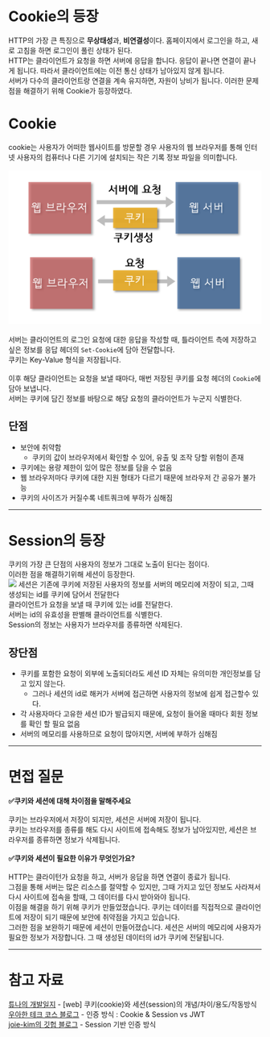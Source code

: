 # Cookie의 등장
HTTP의 가장 큰 특징으로 **무상태성**과, **비연결성**이다. 홈페이지에서 로그인을 하고, 새로 고침을 하면 로그인이 풀린 상태가 된다.<br>
HTTP는 클라이언트가 요청을 하면 서버에 응답을 합니다. 응답이 끝나면 연결이 끝나게 됩니다. 
따라서 클라이언트에는 이전 통신 상태가 남아있지 않게 됩니다.<BR>
서버가 다수의 클라이언트랑 연결을 계속 유지하면, 자원이 낭비가 됩니다.
이러한 문제점을 해결하기 위해 Cookie가 등장하였다.<br>


# Cookie
cookie는 사용자가 어떠한 웹사이트를 방문할 경우 사용자의 웹 브라우저를 통해 인터넷 사용자의 
컴퓨터나 다른 기기에 설치되는 작은 기록 정보 파일을 의미합니다.
<br>
<br>
<img src="./img/쿠키의_전달_방식.PNG">
<br>
<br>
서버는 클라이언트의 로그인 요청에 대한 응답을 작성할 때, 틀라이언트 측에 저장하고 싶은 정보를
응답 헤더의 `Set-Cookie`에 담아 전달합니다.<br>
쿠키는 Key-Value 형식을 저장됩니다.
<br>
<br>
이후 해당 클라이언트는 요청을 보낼 때마다, 매번 저장된 쿠키를 요청 헤더의 `Cookie`에 담아 보냅니다.<br>
서버는 쿠키에 담긴 정보를 바탕으로 해당 요청의 클라이언트가 누군지 식별한다.

## 단점
- 보안에 취약함
  - 쿠키의 값이 브라우저에서 확인할 수 있어, 유출 및 조작 당할 위험이 존재
- 쿠키에는 용량 제한이 있어 많은 정보를 담을 수 없음
- 웹 브라우저마다 쿠키에 대한 지원 형태가 다르기 때문에 브라우저 간 공유가 불가능
- 쿠키의 사이즈가 커질수록 네트쿼크에 부하가 심해짐

---

# Session의 등장
쿠키의 가장 큰 단점의 사용자의 정보가 그대로 노출이 된다는 점이다.<br>
이러한 점을 해결하기위해 세션이 등장한다.<br>
<img src="https://joie-kim.github.io/assets/210206/Session_auth.jpeg">
세션은 기존에 쿠키에 저장된 사용자의 정보를 서버의 메모리에 저장이 되고, 그때 생성되는 id를 쿠키에 담어서 전달한다<br>
클라이언트가 요청을 보낼 때 쿠키에 있는 id를 전달한다.<br>
서버는 id의 유효성을 판별해 클라이언트를 식별한다.<br>
Session의 정보는 사용자가 브라우저를 종류하면 삭제된다.<br>

## 장단점
 - 쿠키를 포함한 요청이 외부에 노출되더라도 세션 ID 자체는 유의미한 개인정보를 담고 있지 않는다.
   - 그러나 세션의 id로 해커가 서버에 접근하면 사용자의 정보에 쉽게 접근할수 있다.
 - 각 사용자마다 고유한 세션 ID가 발급되지 때문에, 요청이 들어올 때마다 회원 정보를 확인 할 필요 없음
 - 서버의 메모리를 사용하므로 요청이 많아지면, 서버에 부하가 심해짐

---

# 면접 질문
**✅쿠키와 세션에 대해 차이점을 말해주세요**<br><br>
쿠키는 브라우저에서 저장이 되지만, 세션은 서버에 저장이 됩니다.<br>
쿠키는 브라우저를 종류를 해도 다시 사이트에 접속해도 정보가 남아있지만, 세션은 브라우저를 종류하면 정보가 삭제됩니다.<br>
<br>
**✅쿠키와 세션이 필요한 이유가 무엇인가요?**<br><br>
HTTP는 클라이턴가 요청을 하고, 서버가 응답을 하면 연결이 종료가 됩니다.<br> 그점을 통해
서버는 많은 리소스를 절약할 수 있지만, 그때 가지고 있던 정보도 사라져서 다시 사이트에 접속을
할때, 그 데이터를 다시 받아와야 됩니다. <br>이점을 해결을 하기 위해 쿠키가 만들었졌습니다.
쿠키는 데이터를 직접적으로 클라이언트에 저장이 되기 때문에 보안에 취약점을 가지고 있습니다. <br>그러한 점을 보완하기 때문에 세션이 만들어졌습니다.
세션은 서버의 메모리에 사용자가 필요한 정보가 저장합니다. 그 때 생성된 데이터의 id가 쿠키에 전달됩니다.

---
# 참고 자료
[튜나의 개발일지](https://devuna.tistory.com/23) - [web] 쿠키(cookie)와 세션(session)의 개념/차이/용도/작동방식<br>
[우아한 테크 코스 블로그](https://tecoble.techcourse.co.kr/post/2021-05-22-cookie-session-jwt/) - 인증 방식 : Cookie & Session vs JWT<br>
[joie-kim의 깃헙 블로그](https://joie-kim.github.io/Session-Auth/) - Session 기반 인증 방식
